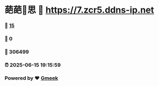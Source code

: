 # 葩葩🔭思 :link: https://7.zcr5.ddns-ip.net 
### :page_facing_up: [15](https://7.zcr5.ddns-ip.net/tag.html) 
### :speech_balloon: 0 
### :hibiscus: 306499 
### :alarm_clock: 2025-06-15 19:15:59 
### Powered by :heart: [Gmeek](https://github.com/Meekdai/Gmeek)
